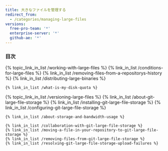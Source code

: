 ```yaml
---
title: 大きなファイルを管理する
redirect_from:
  - /categories/managing-large-files
versions:
  free-pro-team: '*'
  enterprise-server: '*'
  github-ae: '*'
---
```



### 目次

{% topic_link_in_list /working-with-large-files %}
    {% link_in_list /conditions-for-large-files %}
    {% link_in_list /removing-files-from-a-repositorys-history %}
    {% link_in_list /distributing-large-binaries %}
<!-- if currentVersion == "free-pro-team@latest" -->
    {% link_in_list /what-is-my-disk-quota %}
<!-- endif -->
{% topic_link_in_list /versioning-large-files %}
    {% link_in_list /about-git-large-file-storage %}
    {% link_in_list /installing-git-large-file-storage %}
    {% link_in_list /configuring-git-large-file-storage %}
<!-- if currentVersion == "free-pro-team@latest" -->
    {% link_in_list /about-storage-and-bandwidth-usage %}
<!-- endif -->
    {% link_in_list /collaboration-with-git-large-file-storage %}
    {% link_in_list /moving-a-file-in-your-repository-to-git-large-file-storage %}
    {% link_in_list /removing-files-from-git-large-file-storage %}
    {% link_in_list /resolving-git-large-file-storage-upload-failures %}
